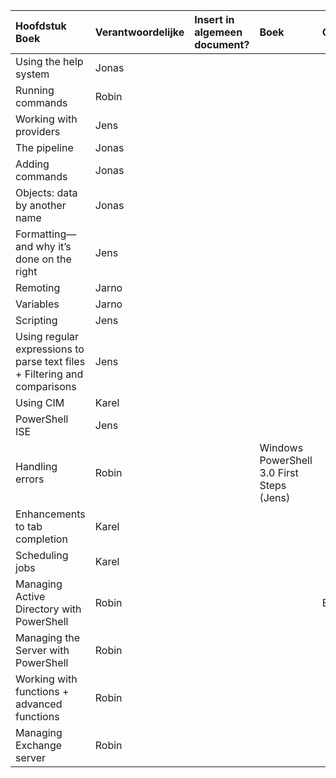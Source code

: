 
| Hoofdstuk Boek  | Verantwoordelijke | Insert in algemeen document? | Boek | Opmerkingen |
| :---     | :---  | :---      | :---| :---|
| Using the help system |  Jonas   |           | | |
| Running commands  |  Robin    |           |  ||
| Working with providers |   Jens   |           |  ||
| The pipeline   |  Jonas    |           |  ||
| Adding commands  |    Jonas  |           |  ||
| Objects: data by another name  |   Jonas   |           |  ||
| Formatting—and why it’s done on the right  |    Jens  |           |  ||
| Remoting |    Jarno  |           ||
| Variables  |  Jarno   |           |  ||
| Scripting  |  Jens    |           |  ||
| Using regular expressions to parse text files + Filtering and comparisons   |   Jens   |           |  ||
| Using CIM  |  Karel    |           |  ||
| PowerShell ISE  |   Jens   |           |  ||
| Handling errors  |   Robin   |           | Windows PowerShell 3.0 First Steps (Jens) ||
| Enhancements to tab completion  |  Karel    |           |  ||
| Scheduling jobs  |    Karel  |           |  ||
| Managing Active Directory with PowerShell  |   Robin   |           || BELANGRIJK!! |
| Managing the Server with PowerShell  |   Robin   |           |  ||
| Working with functions + advanced functions   |   Robin   |           |  ||
| Managing Exchange server   |  Robin    |           |  ||
